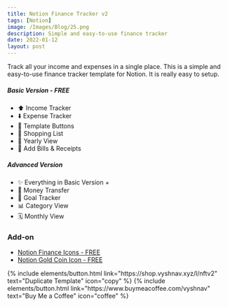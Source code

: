 ```yaml
---
title: Notion Finance Tracker v2
tags: [Notion]
image: /Images/Blog/25.png
description: Simple and easy-to-use finance tracker
date: 2022-01-12
layout: post
---
```


Track all your income and expenses in a single place. This is a simple and easy-to-use finance tracker template for Notion. It is really easy to setup.


##### Basic Version - FREE
- ⬆️ Income Tracker
- ⬇️ Expense Tracker
- 📄 Template Buttons
- 🛒 Shopping List
- 📅 Yearly View
- 🧾 Add Bills & Receipts


##### Advanced Version
- ✨ Everything in Basic Version +
- 💱 Money Transfer
- 🎯 Goal Tracker
- 📊 Category View
- 🗓️ Monthly View


### Add-on
* [Notion Finance Icons - FREE](https://shop.vyshnav.xyz/l/whyau)
* [Notion Gold Coin Icon - FREE](https://shop.vyshnav.xyz/l/rtscw)

<p class="text-center">
{% include elements/button.html link="https://shop.vyshnav.xyz/l/nftv2" text="Duplicate Template" icon="copy"  %}
{% include elements/button.html link="https://www.buymeacoffee.com/vyshnav" text="Buy Me a Coffee" icon="coffee" %}
</p>